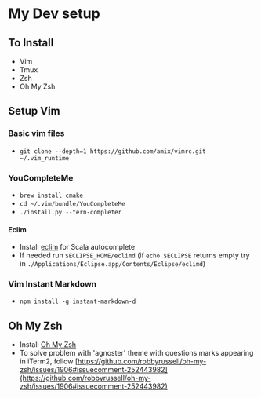 # My Dev setup

## To Install

*   Vim
*   Tmux
*   Zsh
*   Oh My Zsh

## Setup Vim

### Basic vim files

*   `git clone --depth=1 https://github.com/amix/vimrc.git ~/.vim_runtime`

### YouCompleteMe

*   `brew install cmake`
*   `cd ~/.vim/bundle/YouCompleteMe`
*   `./install.py --tern-completer`

#### Eclim

*   Install [eclim](http://eclim.org/install.html#installer) for Scala autocomplete
*   If needed run `$ECLIPSE_HOME/eclimd` (if `echo $ECLIPSE` returns empty try in `./Applications/Eclipse.app/Contents/Eclipse/eclimd`)

### Vim Instant Markdown

*   `npm install -g instant-markdown-d`

## Oh My Zsh

* Install [Oh My Zsh](https://github.com/robbyrussell/oh-my-zsh)
* To solve problem with 'agnoster' theme with questions marks appearing in iTerm2, follow [https://github.com/robbyrussell/oh-my-zsh/issues/1906#issuecomment-252443982](https://github.com/robbyrussell/oh-my-zsh/issues/1906#issuecomment-252443982)
